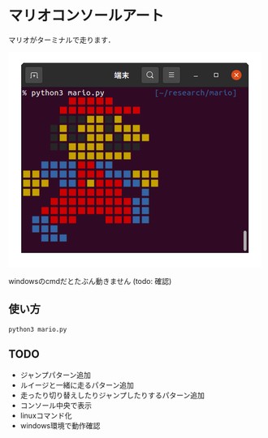 # マリオコンソールアート

マリオがターミナルで走ります．

![走ってます](mario.gif)

windowsのcmdだとたぶん動きません (todo: 確認)

## 使い方
```
python3 mario.py
```

## TODO

- ジャンプパターン追加
- ルイージと一緒に走るパターン追加
- 走ったり切り替えしたりジャンプしたりするパターン追加
- コンソール中央で表示
- linuxコマンド化
- windows環境で動作確認